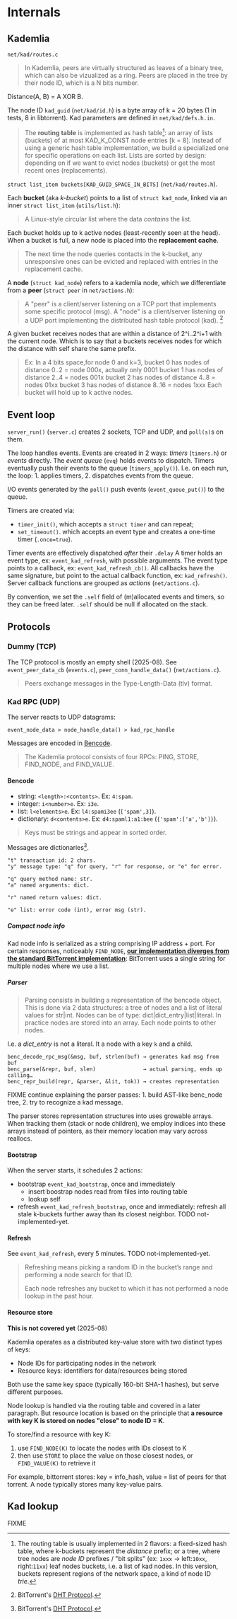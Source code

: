 # Internals

## Kademlia

`net/kad/routes.c`

> In Kademlia, peers are virtually structured as leaves of a binary tree,
> which can also be vizualized as a ring. Peers are placed in the tree by
> their node ID, which is a N bits number.

Distance(A, B) = A XOR B.

The node ID `kad_guid` (`net/kad/id.h`) is a byte array of k = 20 bytes (1 in
tests, 8 in libtorrent). Kad parameters are defined in `net/kad/defs.h.in`.

> The **routing table** is implemented as hash table[^1]: an array of lists
> (buckets) of at most KAD\_K_CONST node entries [k = 8]. Instead of using a
> generic hash table implementation, we build a specialized one for specific
> operations on each list. Lists are sorted by design: depending on if we want
> to evict nodes (buckets) or get the most recent ones (replacements).

`struct list_item buckets[KAD_GUID_SPACE_IN_BITS]` (`net/kad/routes.h`).

Each **bucket** (aka *k-bucket*) points to a list of `struct kad_node`, linked
via an inner `struct list_item` (`utils/list.h`):

> A Linux-style circular list where the data *contains* the list.

Each bucket holds up to k active nodes (least-recently seen at the head). When
a bucket is full, a new node is placed into the **replacement cache**.

> The next time the node queries contacts in the k-bucket, any unresponsive
> ones can be evicted and replaced with entries in the replacement cache.

A **node** (`struct kad_node`) refers to a kademlia node, which we
differentiate from a **peer** (`struct peer` in `net/actions.h`):

> A "peer" is a client/server listening on a TCP port that implements some
> specific protocol (msg). A "node" is a client/server listening on a UDP port
> implementing the distributed hash table protocol (kad). [^2]

A given bucket receives nodes that are within a distance of 2^i..2^i+1 with the
current node. Which is to say that a buckets receives nodes for which the
distance with self share the same prefix.

> Ex: In a 4 bits space,for node 0 and k=3,
>   bucket 0 has nodes of distance 0..2 = node 000x, actually only 0001
>   bucket 1 has nodes of distance 2..4 = nodes 001x
>   bucket 2 has nodes of distance 4..8 = nodes 01xx
>   bucket 3 has nodes of distance 8..16 = nodes 1xxx
> Each bucket will hold up to k active nodes.

## Event loop

`server_run()` (`server.c`) creates 2 sockets, TCP and UDP, and `poll(s)`s on
them.

The loop handles events. Events are created in 2 ways: *timers* (`timers.h`) or
*events* directly. The *event queue* (`evq`) holds events to dispatch. Timers
eventually push their events to the queue (`timers_apply()`). I.e. on each run,
the loop: 1. applies timers, 2. dispatches events from the queue.

I/O events generated by the `poll()` push events (`event_queue_put()`) to the
queue.

Timers are created via:

- `timer_init()`, which accepts a `struct timer` and can repeat;
- `set_timeout()`. which accepts an event type and creates a one-time timer
  (`.once=true`).

Timer events are effectively dispatched *after* their `.delay`
A timer holds an event type, ex: `event_kad_refresh`, with possible arguments.
The event type points to a callback, ex: `event_kad_refresh_cb()`. All
callbacks have the same signature, but point to the actual callback function,
ex: `kad_refresh()`. Server callback functions are grouped as *actions*
(`net/actions.c`).

By convention, we set the `.self` field of (m)allocated events and timers, so
they can be freed later. `.self` should be null if allocated on the stack.

## Protocols

### Dummy (TCP)

The TCP protocol is mostly an empty shell (2025-08). See `event_peer_data_cb` (`events.c`),
`peer_conn_handle_data()` (`net/actions.c`).

> Peers exchange messages in the Type-Length-Data (tlv) format.

### Kad RPC (UDP)

The server reacts to UDP datagrams:

```
event_node_data > node_handle_data() > kad_rpc_handle
```
Messages are encoded in [Bencode](https://www.bittorrent.org/beps/bep_0003.html).

> The Kademlia protocol consists of four RPCs: PING, STORE, FIND\_NODE, and
> FIND_VALUE.

#### Bencode

* string: `<length>:<contents>`. Ex: `4:spam`.
* integer: `i<number>e`. Ex: `i3e`.
* list: `l<elements>e`. Ex: `l4:spami3ee` (`['spam',3]`).
* dictionary: `d<contents>e`. Ex: `d4:spaml1:a1:bee` (`{'spam':['a','b']}`).

> Keys must be strings and appear in sorted order.

Messages are dictionaries[^2].

```
"t" transaction id: 2 chars.
"y" message type: "q" for query, "r" for response, or "e" for error.

"q" query method name: str.
"a" named arguments: dict.

"r" named return values: dict.

"e" list: error code (int), error msg (str).
```

##### Compact node info

Kad node info is serialized as a string comprising IP address + port. For
certain responses, noticeably `FIND_NODE`, [**our implementation diverges from
the standard BitTorrent
implementation**](https://github.com/arvidn/libtorrent/blob/e2b12e72d89d3037a4d927bef70d663b1fbb2530/src/kademlia/node.cpp#L759):
BitTorrent uses a single string for multiple nodes where we use a list.

##### Parser

> Parsing consists in building a representation of the bencode object. This is
> done via 2 data structures: a tree of nodes and a list of literal values for
> str|int. Nodes can be of type: dict|dict_entry|list|literal. In practice
> nodes are stored into an array. Each node points to other nodes.

I.e. a *dict_entry* is not a literal. It a node with a key `k` and a child.

```
benc_decode_rpc_msg(&msg, buf, strlen(buf) → generates kad msg from buf
benc_parse(&repr, buf, slen)               → actual parsing, ends up calling…
benc_repr_build(repr, &parser, &lit, tok)) → creates representation
```
FIXME continue explaining the parser passes: 1. build AST-like benc_node
tree, 2. try to recognize a kad message.

The parser stores representation structures into uses growable arrays. When
tracking them (stack or node children), we employ indices into these arrays
instead of pointers, as their memory location may vary across reallocs.

#### Bootstrap

When the server starts, it schedules 2 actions:

- bootstrap `event_kad_bootstrap`, once and immediately
  - insert boostrap nodes read from files into routing table
  - lookup self
- refresh `event_kad_refresh_bootstrap`, once and immediately: refresh all
  stale k-buckets further away than its closest neighbor.
  TODO not-implemented-yet.

#### Refresh

See `event_kad_refresh`, every 5 minutes. TODO not-implemented-yet.

> Refreshing means picking a random ID in the bucket’s range and performing a
> node search for that ID.
>
> Each node refreshes any bucket to which it has not performed a node lookup in
> the past hour.

#### Resource store

**This is not covered yet** (2025-08)

Kademlia operates as a distributed key-value store with two distinct
types of keys:

- Node IDs for participating nodes in the network
- Resource keys: identifiers for data/resources being stored

Both use the same key space (typically 160-bit SHA-1 hashes), but serve
different purposes.

Node lookup is handled via the routing table and covered in a later
paragraph. But resource location is based on the principle that **a resource
with key K is stored on nodes "close" to node ID = K**.

To store/find a resource with key K:

1. use `FIND_NODE(K)` to locate the nodes with IDs closest to K
2. then use `STORE` to place the value on those closest nodes, or
   `FIND_VALUE(K)` to retrieve it

For example, bittorrent stores: key = info_hash, value = list of peers for that
torrent. A node typically stores many key-value pairs.

## Kad lookup

FIXME

[^1]: The routing table is usually implemented in 2 flavors: a fixed-sized hash
    table, where k-buckets represent the *distance* prefix; or a tree, where
    tree nodes are *node ID* prefixes / "bit splits" (ex: `1xxx` → left:`10xx`,
    right:`11xx`) leaf nodes buckets, i.e. a list of kad nodes. In this
    version, buckets represent regions of the network space, a kind of node ID
    *trie*.

[^2]: BitTorrent's [DHT Protocol](https://bittorrent.org/beps/bep_0005.html).
